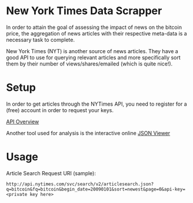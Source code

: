 # New York Times Data Scrapper

In order to attain the goal of assessing the impact of news on the bitcoin price, the aggregation of news articles with their respective meta-data is a necessary task to complete.

New York Times (NYT) is another source of news articles. They have a good API to use for querying relevant articles and more specifically sort them by their number of views/shares/emailed (which is quite nice!).

# Setup

In order to get articles through the NYTimes API, you need to register for a (free) account in order to request your keys.

[API Overview](http://developer.nytimes.com/page)

Another tool used for analysis is the interactive online [JSON Viewer](http://jsonviewer.stack.hu/)

# Usage

Article Search Request URI (sample):

	http://api.nytimes.com/svc/search/v2/articlesearch.json?q=bitcoin&fq=bitcoin&begin_date=20090101&sort=newest&page=0&api-key=<private key here>
	
